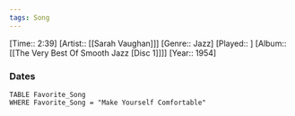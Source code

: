 ```yaml
---
tags: Song  
---
```

[Time:: 2:39]
[Artist:: [[Sarah Vaughan]]]
[Genre:: Jazz]
[Played:: ]
[Album:: [[The Very Best Of Smooth Jazz [Disc 1]]]]
[Year:: 1954]
### Dates
````dataview
TABLE Favorite_Song
WHERE Favorite_Song = "Make Yourself Comfortable"
````